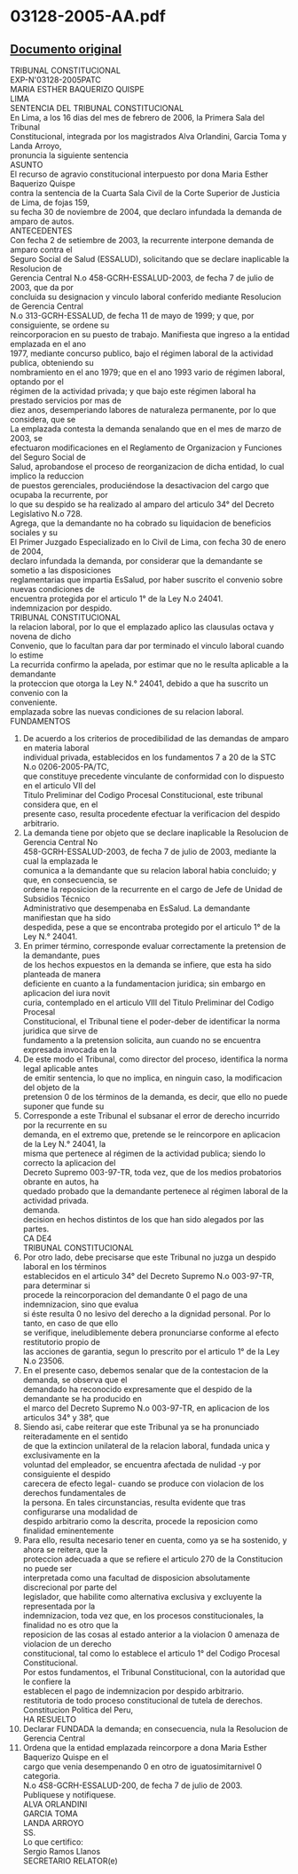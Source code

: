 
03128-2005-AA.pdf
=================
  
[Documento original](https://tc.gob.pe/jurisprudencia/2006/03128-2005-AA.pdf)  
---  
TRIBUNAL CONSTITUCIONAL  
EXP-N'03128-2005PATC  
MARIA ESTHER BAQUERIZO QUISPE  
LIMA  
SENTENCIA DEL TRIBUNAL CONSTITUCIONAL  
En Lima, a los 16 dias del mes de febrero de 2006, la Primera Sala del Tribunal  
Constitucional, integrada por los magistrados Alva Orlandini, Garcia Toma y Landa Arroyo,  
pronuncia la siguiente sentencia  
ASUNTO  
El recurso de agravio constitucional interpuesto por dona Maria Esther Baquerizo Quispe  
contra la sentencia de la Cuarta Sala Civil de la Corte Superior de Justicia de Lima, de fojas 159,  
su fecha 30 de noviembre de 2004, que declaro infundada la demanda de amparo de autos.  
ANTECEDENTES  
Con fecha 2 de setiembre de 2003, la recurrente interpone demanda de amparo contra el  
Seguro Social de Salud (ESSALUD), solicitando que se declare inaplicable la Resolucion de  
Gerencia Central N.o 458-GCRH-ESSALUD-2003, de fecha 7 de julio de 2003, que da por  
concluida su designacion y vinculo laboral conferido mediante Resolucion de Gerencia Central  
N.o 313-GCRH-ESSALUD, de fecha 11 de mayo de 1999; y que, por consiguiente, se ordene su  
reincorporacion en su puesto de trabajo. Manifiesta que ingreso a la entidad emplazada en el ano  
1977, mediante concurso publico, bajo el régimen laboral de la actividad publica, obteniendo su  
nombramiento en el ano 1979; que en el ano 1993 vario de régimen laboral, optando por el  
régimen de la actividad privada; y que bajo este régimen laboral ha prestado servicios por mas de  
diez anos, desemperiando labores de naturaleza permanente, por lo que considera, que se  
La emplazada contesta la demanda senalando que en el mes de marzo de 2003, se  
efectuaron modificaciones en el Reglamento de Organizacion y Funciones del Seguro Social de  
Salud, aprobandose el proceso de reorganizacion de dicha entidad, lo cual implico la reduccion  
de puestos gerenciales, produciéndose la desactivacion del cargo que ocupaba la recurrente, por  
lo que su despido se ha realizado al amparo del articulo 34° del Decreto Legislativo N.o 728.  
Agrega, que la demandante no ha cobrado su liquidacion de beneficios sociales y su  
El Primer Juzgado Especializado en lo Civil de Lima, con fecha 30 de enero de 2004,  
declaro infundada la demanda, por considerar que la demandante se sometio a las disposiciones  
reglamentarias que impartia EsSalud, por haber suscrito el convenio sobre nuevas condiciones de  
encuentra protegida por el articulo 1° de la Ley N.o 24041.  
indemnizacion por despido.  
TRIBUNAL CONSTITUCIONAL  
la relacion laboral, por lo que el emplazado aplico las clausulas octava y novena de dicho  
Convenio, que lo facultan para dar por terminado el vinculo laboral cuando lo estime  
La recurrida confirmo la apelada, por estimar que no le resulta aplicable a la demandante  
la proteccion que otorga la Ley N.° 24041, debido a que ha suscrito un convenio con la  
conveniente.  
emplazada sobre las nuevas condiciones de su relacion laboral.  
FUNDAMENTOS  
1. De acuerdo a los criterios de procedibilidad de las demandas de amparo en materia laboral  
individual privada, establecidos en los fundamentos 7 a 20 de la STC N.o 0206-2005-PA/TC,  
que constituye precedente vinculante de conformidad con lo dispuesto en el articulo VII del  
Titulo Preliminar del Codigo Procesal Constitucional, este tribunal considera que, en el  
presente caso, resulta procedente efectuar la verificacion del despido arbitrario.  
2. La demanda tiene por objeto que se declare inaplicable la Resolucion de Gerencia Central No  
458-GCRH-ESSALUD-2003, de fecha 7 de julio de 2003, mediante la cual la emplazada le  
comunica a la demandante que su relacion laboral habia concluido; y que, en consecuencia, se  
ordene la reposicion de la recurrente en el cargo de Jefe de Unidad de Subsidios Técnico  
Administrativo que desempenaba en EsSalud. La demandante manifiestan que ha sido  
despedida, pese a que se encontraba protegido por el articulo 1° de la Ley N.° 24041.  
3. En primer término, corresponde evaluar correctamente la pretension de la demandante, pues  
de los hechos expuestos en la demanda se infiere, que esta ha sido planteada de manera  
deficiente en cuanto a la fundamentacion juridica; sin embargo en aplicacion del iura novit  
curia, contemplado en el articulo VIII del Titulo Preliminar del Codigo Procesal  
Constitucional, el Tribunal tiene el poder-deber de identificar la norma juridica que sirve de  
fundamento a la pretension solicita, aun cuando no se encuentra expresada invocada en la  
4. De este modo el Tribunal, como director del proceso, identifica la norma legal aplicable antes  
de emitir sentencia, lo que no implica, en ninguin caso, la modificacion del objeto de la  
pretension 0 de los términos de la demanda, es decir, que ello no puede suponer que funde su  
5. Corresponde a este Tribunal el subsanar el error de derecho incurrido por la recurrente en su  
demanda, en el extremo que, pretende se le reincorpore en aplicacion de la Ley N.° 24041, la  
misma que pertenece al régimen de la actividad publica; siendo lo correcto la aplicacion del  
Decreto Supremo 003-97-TR, toda vez, que de los medios probatorios obrante en autos, ha  
quedado probado que la demandante pertenece al régimen laboral de la actividad privada.  
demanda.  
decision en hechos distintos de los que han sido alegados por las partes.  
CA DE4  
TRIBUNAL CONSTITUCIONAL  
6. Por otro lado, debe precisarse que este Tribunal no juzga un despido laboral en los términos  
establecidos en el articulo 34° del Decreto Supremo N.o 003-97-TR, para determinar si  
procede la reincorporacion del demandante 0 el pago de una indemnizacion, sino que evalua  
si éste resulta 0 no lesivo del derecho a la dignidad personal. Por lo tanto, en caso de que ello  
se verifique, ineludiblemente debera pronunciarse conforme al efecto restitutorio propio de  
las acciones de garantia, segun lo prescrito por el articulo 1° de la Ley N.o 23506.  
7. En el presente caso, debemos senalar que de la contestacion de la demanda, se observa que el  
demandado ha reconocido expresamente que el despido de la demandante se ha producido en  
el marco del Decreto Supremo N.o 003-97-TR, en aplicacion de los articulos 34° y 38°, que  
8. Siendo asi, cabe reiterar que este Tribunal ya se ha pronunciado reiteradamente en el sentido  
de que la extincion unilateral de la relacion laboral, fundada unica y exclusivamente en la  
voluntad del empleador, se encuentra afectada de nulidad -y por consiguiente el despido  
carecera de efecto legal- cuando se produce con violacion de los derechos fundamentales de  
la persona. En tales circunstancias, resulta evidente que tras configurarse una modalidad de  
despido arbitrario como la descrita, procede la reposicion como finalidad eminentemente  
9. Para ello, resulta necesario tener en cuenta, como ya se ha sostenido, y ahora se reitera, que la  
proteccion adecuada a que se refiere el articulo 270 de la Constitucion no puede ser  
interpretada como una facultad de disposicion absolutamente discrecional por parte del  
legislador, que habilite como alternativa exclusiva y excluyente la representada por la  
indemnizacion, toda vez que, en los procesos constitucionales, la finalidad no es otro que la  
reposicion de las cosas al estado anterior a la violacion 0 amenaza de violacion de un derecho  
constitucional, tal como lo establece el articulo 1° del Codigo Procesal Constitucional.  
Por estos fundamentos, el Tribunal Constitucional, con la autoridad que le confiere la  
establecen el pago de indemnizacion por despido arbitrario.  
restitutoria de todo proceso constitucional de tutela de derechos.  
Constitucion Politica del Peru,  
HA RESUELTO  
1. Declarar FUNDADA la demanda; en consecuencia, nula la Resolucion de Gerencia Central  
2. Ordena que la entidad emplazada reincorpore a dona Maria Esther Baquerizo Quispe en el  
cargo que venia desempenando 0 en otro de iguatosimitarnivel 0 categoria.  
N.o 4S8-GCRH-ESSALUD-200, de fecha 7 de julio de 2003.  
Publiquese y notifiquese.  
ALVA ORLANDINI  
GARCIA TOMA  
LANDA ARROYO  
SS.  
Lo que certifico:  
Sergio Ramos Llanos  
SECRETARIO RELATOR(e)